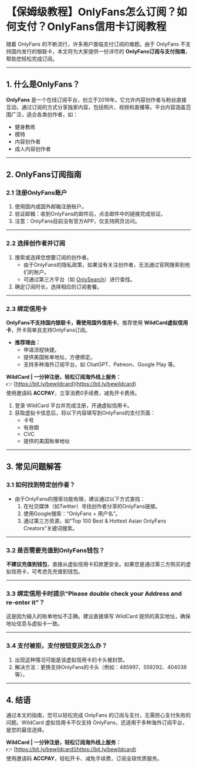 # 【保姆级教程】OnlyFans怎么订阅？如何支付？OnlyFans信用卡订阅教程

随着 OnlyFans 的不断流行，许多用户面临支付订阅的难题。由于 OnlyFans 不支持国内发行的银联卡，本文将为大家提供一份详尽的 **OnlyFans订阅与支付指南**，帮助您轻松完成订阅。

---

## 1. 什么是OnlyFans？

**OnlyFans** 是一个在线订阅平台，创立于2016年。它允许内容创作者与粉丝直接互动，通过订阅的方式分享独家内容，包括照片、视频和直播等。平台内容涵盖范围广泛，适合各类创作者，如：

- 健身教练
- 模特
- 内容创作者
- 成人内容创作者

---

## 2. OnlyFans订阅指南

### 2.1 注册OnlyFans账户

1. 使用国内或国外邮箱注册账户。
2. 验证邮箱：收到OnlyFans的邮件后，点击邮件中的链接完成验证。
3. 注意：OnlyFans目前没有官方APP，仅支持网页访问。

---

### 2.2 选择创作者并订阅

1. 搜索或选择您想要订阅的创作者。
   - 由于OnlyFans的隐私政策，如果没有关注创作者，无法通过官网搜索到他们的账户。
   - 可通过第三方平台（如 [OnlySearch](https://onlysearch.co/)）进行查找。
2. 确定订阅时长，选择相应的订阅套餐。

---

### 2.3 绑定信用卡

**OnlyFans不支持国内银联卡，需使用国外信用卡**。推荐使用 **WildCard虚拟信用卡**，开卡简单且支持OnlyFans订阅。

- **推荐理由：**
  - 申请流程快捷。
  - 提供美国账单地址，方便绑定。
  - 支持多种海外订阅平台，如 ChatGPT、Patreon、Google Play 等。

**WildCard | 一分钟注册，轻松订阅海外线上服务：**  
👉 [https://bit.ly/bewildcard](https://bit.ly/bewildcard)  
使用邀请码 **ACCPAY**，立享消费0手续费，减免开卡费用。

1. 登录 WildCard 平台并完成注册，开通虚拟信用卡。
2. 获取虚拟卡信息后，将以下内容填写到OnlyFans的支付页面：
   - 卡号
   - 有效期
   - CVC
   - 提供的美国账单地址


---

## 3. 常见问题解答

### 3.1 如何找到特定创作者？

- 由于OnlyFans的搜索功能有限，建议通过以下方式查找：
  1. 在社交媒体（如Twitter）寻找创作者分享的OnlyFans链接。
  2. 使用Google搜索：“OnlyFans + 用户名”。
  3. 通过第三方资源，如“Top 100 Best & Hottest Asian OnlyFans Creators”关键词搜索。

---

### 3.2 是否需要充值到OnlyFans钱包？

**不建议充值到钱包**，直接从虚拟信用卡扣款更安全。如果您是通过第三方购买的虚拟信用卡，可考虑先充值到钱包。

---

### 3.3 绑定信用卡时提示“Please double check your Address and re-enter it”？

这是因为输入的账单地址不正确。建议直接填写 WildCard 提供的真实地址，确保地址信息与虚拟卡一致。

---

### 3.4 支付被拒，支付按钮变灰怎么办？

1. 出现这种情况可能是该虚拟信用卡的卡头被封禁。
2. 解决方法：更换支持OnlyFans的卡头（例如：485997、559292、404038等）。

---

## 4. 结语

通过本文的指南，您可以轻松完成 OnlyFans 的订阅与支付，无需担心支付失败的问题。WildCard 虚拟信用卡不仅支持 OnlyFans，还适用于多种海外订阅平台，是您的最佳选择。

**WildCard | 一分钟注册，轻松订阅海外线上服务：**  
👉 [https://bit.ly/bewildcard](https://bit.ly/bewildcard)  
使用邀请码 **ACCPAY**，轻松开卡、减免手续费，订阅全球优质服务。

